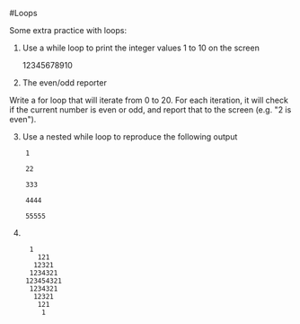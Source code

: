 #Loops 

Some extra practice with loops:


1. Use a while loop to print the integer values 1 to 10 on the screen

	12345678910

2. The even/odd reporter

Write a for loop that will iterate from 0 to 20. For each iteration, it will check if the current number is even or odd, and report that to the screen (e.g. "2 is even").

3. Use a nested while loop to reproduce the following output

```
	1
	
	22
	
	333
	
	4444
	
	55555
```

4.  

```
	 1
       121
      12321
     1234321
    123454321
     1234321
      12321
       121
        1
```
